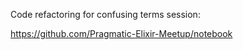 
Code refactoring for confusing terms session:

https://github.com/Pragmatic-Elixir-Meetup/notebook

